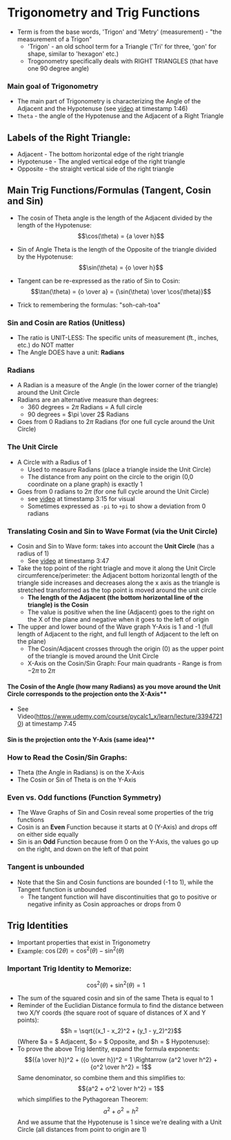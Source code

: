# Trigonometry and Trig Functions

- Term is from the base words, 'Trigon' and 'Metry' (measurement) - "the measurement of a Trigon"
  - 'Trigon' - an old school term for a Triangle ('Tri' for three, 'gon' for shape, similar to 'hexagon' etc.)
  - Trogonometry specifically deals with RIGHT TRIANGLES (that have one 90 degree angle)

### Main goal of Trigonometry

- The main part of Trigonometry is characterizing the Angle of the Adjacent and the Hypotenuse (see [video](https://www.udemy.com/course/pycalc1_x/learn/lecture/33947210#notes) at timestamp 1:46)
- `Theta` - the angle of the Hypotenuse and the Adjacent of a Right Triangle

## Labels of the Right Triangle:

- Adjacent - The bottom horizontal edge of the right triangle
- Hypotenuse - The angled vertical edge of the right triangle
- Opposite - the straight vertical side of the right triangle

## Main Trig Functions/Formulas (Tangent, Cosin and Sin)

- The cosin of Theta angle is the length of the Adjacent divided by the length of the Hypotenuse:
  $$\cos(\theta) = {a \over h}$$

- Sin of Angle Theta is the length of the Opposite of the triangle divided by the Hypotenuse:
  $$\sin(\theta) = {o \over h}$$

- Tangent can be re-expressed as the ratio of Sin to Cosin:
  $$\tan(\theta) = {o \over a} = {\sin(\theta) \over \cos(\theta)}$$

- Trick to remembering the formulas: "soh-cah-toa"

### Sin and Cosin are Ratios (Unitless)

- The ratio is UNIT-LESS: The specific units of measurement (ft., inches, etc.) do NOT matter
- The Angle DOES have a unit: **Radians**

### Radians

- A Radian is a measure of the Angle (in the lower corner of the triangle) around the Unit Circle
- Radians are an alternative measure than degrees:
  - 360 degrees = $2\pi$ Radians = A full circle
  - 90 degrees = $\pi \over 2$ Radians
- Goes from $0$ Radians to $2\pi$ Radians (for one full cycle around the Unit Circle)

### The Unit Circle

- A Circle with a Radius of 1
  - Used to measure Radians (place a triangle inside the Unit Circle)
  - The distance from any point on the circle to the origin (0,0 coordinate on a plane graph) is exactly 1
- Goes from 0 radians to $2\pi$ (for one full cycle around the Unit Circle)
  - see [video](https://www.udemy.com/course/pycalc1_x/learn/lecture/33947210#notes) at timestamp 3:15 for visual
  - Sometimes expressed as `-pi` to `+pi` to show a deviation from 0 radians

### Translating Cosin and Sin to Wave Format (via the Unit Circle)

- Cosin and Sin to Wave form: takes into account the **Unit Circle** (has a radius of 1)
  - See [video](https://www.udemy.com/course/pycalc1_x/learn/lecture/33947210#notes) at timestamp 3:47
- Take the top point of the right triagle and move it along the Unit Circle circumference/perimeter: the Adjacent bottom horizontal length of the triangle side increases and decreases along the x axis as the triangle is stretched transformed as the top point is moved around the unit circle
  - **The length of the Adjacent (the bottom horizontal line of the triangle) is the Cosin**
  - The value is positive when the line (Adjacent) goes to the right on the X of the plane and negative when it goes to the left of origin
- The upper and lower bound of the Wave graph Y-Axis is 1 and -1 (full length of Adjacent to the right, and full length of Adjacent to the left on the plane)
  - The Cosin/Adjacent crosses through the origin (0) as the upper point of the triangle is moved around the Unit Circle
  - X-Axis on the Cosin/Sin Graph: Four main quadrants - Range is from $-2\pi$ to $2\pi$

#### The Cosin of the Angle (how many Radians) as you move around the Unit Circle corresponds to the projection onto the X-Axis\*\*

- See Video(https://www.udemy.com/course/pycalc1_x/learn/lecture/33947210) at timestamp 7:45

#### Sin is the projection onto the Y-Axis (same idea)\*\*

### How to Read the Cosin/Sin Graphs:

- Theta (the Angle in Radians) is on the X-Axis
- The Cosin or Sin of Theta is on the Y-Axis

### Even vs. Odd functions (Function Symmetry)

- The Wave Graphs of Sin and Cosin reveal some properties of the trig functions
- Cosin is an **Even** Function because it starts at 0 (Y-Axis) and drops off on either side equally
- Sin is an **Odd** Function because from 0 on the Y-Axis, the values go up on the right, and down on the left of that point

### Tangent is unbounded

- Note that the Sin and Cosin functions are bounded (-1 to 1), while the Tangent function is unbounded
  - The tangent function will have discontinuities that go to positive or negative infinity as Cosin approaches or drops from 0

## Trig Identities

- Important properties that exist in Trigonometry
- Example: $\cos(2\theta) = \cos^2(\theta) - \sin^2(\theta)$

### Important Trig Identity to Memorize:

$$\cos^2(\theta) + \sin^2(\theta) = 1$$

- The sum of the squared cosin and sin of the same Theta is equal to 1
- Reminder of the Euclidian Distance formula to find the distance between two X/Y coords (the square root of square of distances of X and Y points):
  $$h = \sqrt{(x_1 - x_2)^2 + (y_1 - y_2)^2}$$
  (Where $a = $ Adjacent, $o = $ Opposite, and $h = $ Hypotenuse):
- To prove the above Trig Identity, expand the formula exponents:
  $$({a \over h})^2 + ({o \over h})^2 = 1 \Rightarrow {a^2 \over h^2} + {o^2 \over h^2} = 1$$
  Same denominator, so combine them and this simplifies to:
  $${a^2 + o^2 \over h^2} = 1$$
  which simplifies to the Pythagorean Theorem:
  $$a^2 + o^2 = h^2$$
  And we assume that the Hypotenuse is 1 since we're dealing with a Unit Circle (all distances from point to origin are 1)
